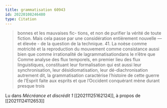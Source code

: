 ```yaml
---
title: grammatisation 60943
id: 20220108246480
type: Citation
---
```


> bonnes et les mauvaises fic- tions, et non de purifier la vérité de toute fiction. Mais cela passe par une considération entièrement nouvelle — et élevée - de la question de la technique. 41. La noèse comme motricité et la reproduction du mouvement comme consistance aussi bien que comme irrationalité de lagrammatisationdans le n’être que Comme analyse des flux temporels, en premier lieu des flux linguistiques, constituant leur formalisation qui est aussi leur synchronisation, leur désidiomatisation, leur dé-diachronisation autrement dit, la grammatisation caractérise l’histoire de cette guerre de l’Esprit faite aux esprits et que l’Occident conquérant mène durant presque trois

Lu dans *Mécréance et discrédit 1* [[20211125162124]], à propos de [[20211124112653]]